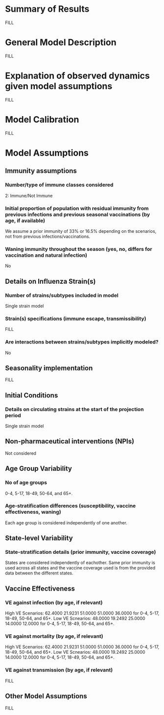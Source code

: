 # Summary of Results
FILL

# General Model Description
FILL

# Explanation of observed dynamics given model assumptions
FILL

# Model Calibration
FILL

# Model Assumptions
## Immunity assumptions
### Number/type of immune classes considered
2: Immune/Not Immune

### Initial proportion of population with residual immunity from previous infections and previous seasonal vaccinations (by age, if available)
We assume a prior immunity of 33% or 16.5% depending on the scenarios, not from previous infections/vaccinations. 

### Waning immunity throughout the season (yes, no, differs for vaccination and natural infection)
No

## Details on Influenza Strain(s)
### Number of strains/subtypes included in model
Single strain model

### Strain(s) specifications (immune escape, transmissibility)
FILL

### Are interactions between strains/subtypes implicitly modeled?
No

## Seasonality implementation
FILL

## Initial Conditions
### Details on circulating strains at the start of the projection period
Single strain model

## Non-pharmaceutical interventions (NPIs)
Not considered

## Age Group Variability
### No of age groups
0-4, 5-17, 18-49, 50-64, and 65+.

### Age-stratification differences (susceptibility, vaccine effectiveness, waning)
Each age group is considered independently of one another. 

## State-level Variability
### State-stratification details (prior immunity, vaccine coverage)
States are considered independently of eachother. Same prior immunity is used across all states and the vaccine coverage used is from the provided data between the different states.

## Vaccine Effectiveness
### VE against infection (by age, if relevant)
High VE Scenarios: 62.4000   21.9231   51.0000   51.0000   36.0000 for 0-4, 5-17, 18-49, 50-64, and 65+.
Low VE Scnearios: 48.0000   19.2492   25.0000   14.0000   12.0000 for 0-4, 5-17, 18-49, 50-64, and 65+.

### VE against mortality (by age, if relevant)
High VE Scenarios: 62.4000   21.9231   51.0000   51.0000   36.0000 for 0-4, 5-17, 18-49, 50-64, and 65+.
Low VE Scnearios: 48.0000   19.2492   25.0000   14.0000   12.0000 for 0-4, 5-17, 18-49, 50-64, and 65+.

### VE against transmission (by age, if relevant)
FILL

## Other Model Assumptions
FILL
